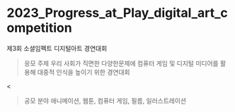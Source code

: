 # 2023_Progress_at_Play_digital_art_competition
제3회 소셜임펙트 디지털아트 경연대회

 > 응모 주제 
  우리 사회가 직면한 다양한문제에 컴퓨터 게임 및 디지털 미디어를 활용해 대중적 인식을 높이기 위한 경연대회
  
  <
  
  > 공모 분야
  애니메이션, 웹툰, 컴퓨터 게임, 필름, 일러스트레이션
 

